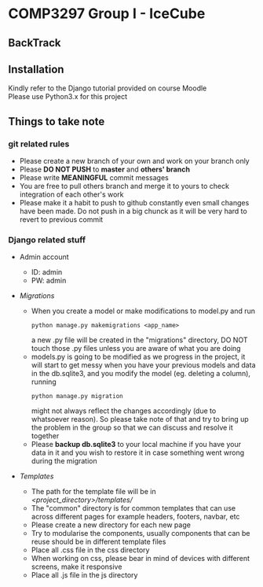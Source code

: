 # COMP3297 Group I - IceCube
## BackTrack

## Installation
Kindly refer to the Django tutorial provided on course Moodle  
Please use Python3.x for this project

## Things to take note
### git related rules
* Please create a new branch of your own and work on your branch only
* Please __DO NOT PUSH__ to __master__ and __others' branch__
* Please write __MEANINGFUL__ commit messages
* You are free to pull others branch and merge it to yours to check integration of each other's work
* Please make it a habit to push to github constantly even small changes have been made. Do not push in a big chunck as it will be very hard to revert to previous commit

### Django related stuff
* Admin account
  - ID: admin
  - PW: admin
* *Migrations*
  - When you create a model or make modifications to model.py and run 
    ```
    python manage.py makemigrations <app_name>
    ```
    a new .py file will be created in the "migrations" directory, DO NOT touch those .py files unless you are aware of what you are doing
  - models.py is going to be modified as we progress in the project, it will start to get messy when you have your previous models and data in the db.sqlite3, and you modify the model (eg. deleting a column), running
    ```
    python manage.py migration
    ```
    might not always reflect the changes accordingly (due to whatsoever reason). So please take note of that and try to bring up the problem in the group so that we can discuss and resolve it together
  - Please __backup db.sqlite3__ to your local machine if you have your data in it and you wish to restore it in case something went wrong during the migration
 
* *Templates*
  - The path for the template file will be in *<project_directory>/templates/*
  - The "common" directory is for common templates that can use across different pages for example headers, footers, navbar, etc
  - Please create a new directory for each new page
  - Try to modularise the components, usually components that can be reuse should be in different template files
  - Place all .css file in the css directory
  - When working on css, please bear in mind of devices with different screens, make it responsive
  - Place all .js file in the js directory 

